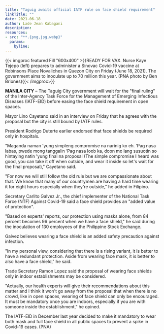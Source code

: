 ```yaml
---
title: "Taguig awaits official IATF rule on face shield requirement"
linkTitle: ""
date: 2021-06-18
author: Lade Jean Kabagani
description:
resources:
- src: "**.{png,jpg,webp}"
  params:
    byline: 
---
```

{{< imgproc featured Fill "600x400" >}}READY FOR VAX. Nurse Kaye Tejepo (left) prepares to administer a Sinovac Covid-19 vaccine at Robinsons Place Novaliches in Quezon City on Friday (June 18, 2021). The government aims to inoculate up to 70 million this year. (PNA photo by Ben Briones){{< /imgproc>}}

**MANILA CITY** – The Taguig City government will wait for the "final ruling" of the Inter-Agency Task Force for the Management of Emerging Infectious Diseases (IATF-EID) before easing the face shield requirement in open spaces.

Mayor Lino Cayetano said in an interview on Friday that he agrees with the proposal but the city is still bound by IATF rules.

President Rodrigo Duterte earlier endorsed that face shields be required only in hospitals.

"Maganda naman 'yung simpleng compromise na narinig ko eh. ‘Pag nasa labas, pwede mong tanggalin ‘Pag nasa loob ka, doon mo lang susuotin so hintaying natin 'yung final na proposal (The simple compromise I heard was good, you can take it off when outside, and wear it inside so let's wait for the final proposal)," Cayetano said.

"For now we will still follow the old rule but we are compassionate about that. We know that many of our countrymen are having a hard time wearing it for eight hours especially when they're outside," he added in Filipino.

Secretary Carlito Galvez Jr., the chief implementer of the National Task Force (NTF) Against Covid-19 said a face shield provides an "added value of protection".

"Based on experts' reports, our protection using masks alone, from 84 percent becomes 96 percent when we have a face shield," he said during the inoculation of 130 employees of the Philippine Stock Exchange.

Galvez believes wearing a face shield is an added safety precaution against infection.

"In my personal view, considering that there is a rising variant, it is better to have a redundant protection. Aside from wearing face mask, it is better to also have a face shield," he said.

Trade Secretary Ramon Lopez said the proposal of wearing face shields only in indoor establishments may be considered.

"Actually, our health experts will give their recommendations about this matter and I think it won't go away from the proposal that when there is no crowd, like in open spaces, wearing of face shield can only be encouraged. It must be mandatory once you are indoors, especially if you are with someone inside the establishment," he opined.

The IATF-EID in December last year decided to make it mandatory to wear both mask and full face shield in all public spaces to prevent a spike in Covid-19 cases. (PNA)